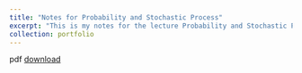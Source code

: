 ```yaml
---
title: "Notes for Probability and Stochastic Process"
excerpt: "This is my notes for the lecture Probability and Stochastic Process"
collection: portfolio
---
```


pdf [download]()
